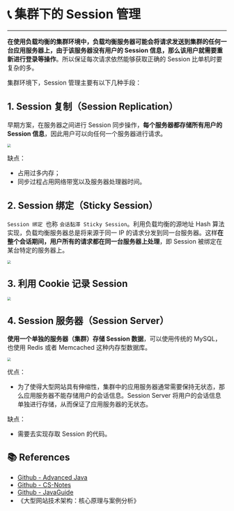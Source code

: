 # 📞 集群下的 Session 管理

---

**在使用负载均衡的集群环境中，负载均衡服务器可能会将请求发送到集群的任何一台应用服务器上，由于该服务器没有用户的 Session 信息，那么该用户就需要重新进行登录等操作**。所以保证每次请求依然能够获取正确的 Session 比单机时要复杂的多。

集群环境下，Session 管理主要有以下几种手段：

## 1. Session 复制（Session Replication）

早期方案，在服务器之间进行 Session 同步操作，**每个服务器都存储所有用户的 Session 信息**，因此用户可以向任何一个服务器进行请求。

<img src="https://gitee.com/veal98/images/raw/master/img/20201124111359.png" style="zoom:50%;" />

缺点：

- 占用过多内存；
- 同步过程占用网络带宽以及服务器处理器时间。

## 2. Session 绑定（Sticky Session）

`Session 绑定 `也称 `会话黏滞 Sticky Session`。利用负载均衡的源地址 Hash 算法实现，负载均衡服务器总是将来源于同一 IP 的请求分发到同一台服务器。这样**在整个会话期间，用户所有的请求都在同一台服务器上处理**，即 Session 被绑定在某台特定的服务器上。

<img src="https://gitee.com/veal98/images/raw/master/img/20201124111834.png" style="zoom:50%;" />

## 3. 利用 Cookie 记录 Session

<img src="https://gitee.com/veal98/images/raw/master/img/20201124112943.png" style="zoom:50%;" />

## 4. Session 服务器（Session Server）

**使用一个单独的服务器（集群）存储 Session 数据**，可以使用传统的 MySQL，也使用 Redis 或者 Memcached 这种内存型数据库。

<img src="https://gitee.com/veal98/images/raw/master/img/20201124113034.png" style="zoom:50%;" />

优点：

- 为了使得大型网站具有伸缩性，集群中的应用服务器通常需要保持无状态，那么应用服务器不能存储用户的会话信息。Session Server 将用户的会话信息单独进行存储，从而保证了应用服务器的无状态。

缺点：

- 需要去实现存取 Session 的代码。

## 📚 References

- [Github - Advanced Java](https://doocs.gitee.io/advanced-java/#/./docs/distributed-system/distributed-system-interview)
- [Github - CS-Notes](http://cyc2018.gitee.io/cs-notes/#/notes/分布式?id=一、分布式锁)
- [Github - JavaGuide](https://snailclimb.gitee.io/javaguide/#/docs/system-design/distributed-system/分布式?id=二-分布式事务)
- 《大型网站技术架构：核心原理与案例分析》